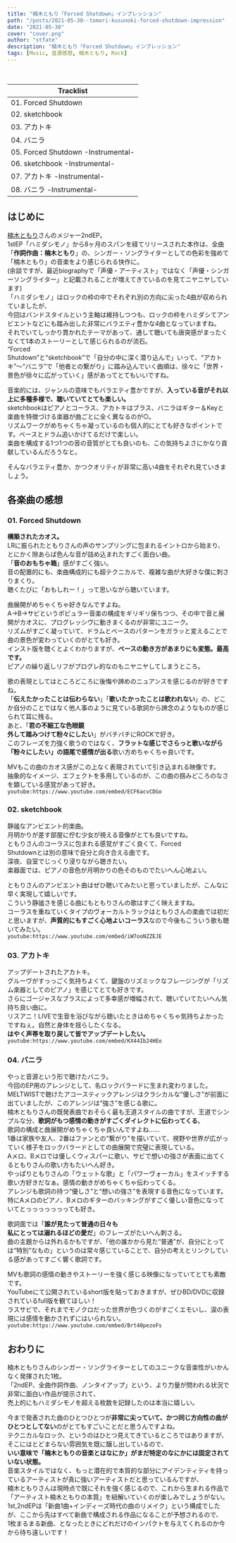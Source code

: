 ```yaml
---
title: "楠木ともり「Forced Shutdown」インプレッション"
path: "/posts/2021-05-30--tomori-kusunoki-forced-shutdown-impression"
date: "2021-05-30"
cover: "cover.png"
author: "stfate"
description: "楠木ともり「Forced Shutdown」インプレッション"
tags: [Music, 音源感想, 楠木ともり, Rock]
---
```


<style type="text/css">
<!--
p {white-space: pre-wrap};
-->
</style>

<re-img
    src="cover.png"
    title="楠木ともり / Forced Shutdown"
    href="https://www.kusunokitomori.com/"
    >
</re-img>

<table>
    <thead>
        <tr>
            <th>Tracklist</th>
        </tr>
    </thead>
    <tbody>
        <tr>
            <td>01. Forced Shutdown</td>
        </tr>
        <tr>
            <td>02. sketchbook</td>
        </tr>
        <tr>
            <td>03. アカトキ</td>
        </tr>
        <tr>
            <td>04. バニラ</td>
        </tr>
        <tr>
            <td>05. Forced Shutdown -Instrumental-</td>
        </tr>
        <tr>
            <td>06. sketchbook -Instrumental-</td>
        </tr>
        <tr>
            <td>07. アカトキ -Instrumental-</td>
        </tr>
        <tr>
            <td>08. バニラ -Instrumental-</td>
        </tr>
    </tbody>
</table>

## はじめに

[楠木ともり](https://www.kusunokitomori.com/)さんのメジャー2ndEP。
1stEP「ハミダシモノ」から8ヶ月のスパンを経てリリースされた本作は、全曲「**作詞作曲：楠木ともり**」の、シンガー・ソングライターとしての色彩を強めて「楠木ともり」の音楽をより感じられる快作に。
(余談ですが、最近biographyで「声優・アーティスト」ではなく「声優・シンガーソングライター」と記載されることが増えてきているのを見てニヤニヤしています)
「ハミダシモノ」はロックの枠の中でそれぞれ別の方向に尖った4曲が収められていましたが、
今回はバンドスタイルという主軸は維持しつつも、ロックの枠をハミダシてアンビエントなどにも踏み出した非常にバラエティ豊かな4曲となっていますね。
それでいてしっかり貫かれたテーマがあって、通して聴いても唐突感がまったくなくて1本のストーリーとして感じられるのが流石。
“Forced Shutdown”と“sketchbook”で「自分の中に深く潜り込んで」いって、“アカトキ”～“バニラ”で「他者との繋がり」に踏み込んでいく曲順は、徐々に「世界・景色が徐々に広がっていく」感があってとてもいいですね。

音楽的には、ジャンルの意味でもバラエティ豊かですが、**入っている音がそれ以上に多種多様で、聴いていてとても楽しい。**
sketchbookはピアノとコーラス、アカトキはブラス、バニラはギター＆Keyと楽曲を特徴づける楽器が曲ごとに全く異なるのが○。
リズムワークがめちゃくちゃ凝っているのも個人的にとても好きなポイントです。ベースとドラム追いかけてるだけで楽しい。
楽曲を構成する1つ1つの音の音質がとても良いのも、この気持ちよさにかなり貢献しているんだろうなと。

そんなバラエティ豊か、かつクオリティが非常に高い4曲をそれぞれ見ていきましょう。


## 各楽曲の感想

### 01. Forced Shutdown

**構築されたカオス。**
LRに振られたともりさんの声のサンプリングに包まれるイントロから始まり、とにかく隙あらば色んな音が詰め込まれたすごく面白い曲。
「**音のおもちゃ箱**」感がすごく強い。
音の配置的にも、楽曲構成的にも超テクニカルで、複雑な曲が大好きな僕に刺さりまくり。
聴くたびに「おもしれー！」って思いながら聴いています。

曲展開がめちゃくちゃ好きなんですよね。
A→B→サビというポピュラー音楽の構成をギリギリ保ちつつ、その中で音と展開がカオスに、プログレッシヴに動きまくるのが非常にユニーク。
リズムがすごく凝っていて、ドラムとベースのパターンをガラッと変えることで曲の景色が変わっていくのがとても好き。
インスト版を聴くとよくわかりますが、**ベースの動き方があまりにも変態。最高です。**
ピアノの繰り返しリフがプログレ的なのもニヤニヤしてしまうところ。

歌の表現としてはところどころに後悔や諦めのニュアンスを感じるのが好きですね。
「**伝えたかったことは伝わらない**」「**歌いたかったことは歌われない**」の、どこか自分のことではなく他人事のように見ている歌詞から諦念のようなものが感じられて耳に残る。
あと、「**君の不細工な色眼鏡 外して踏みつけて粉々にしたい**」がバチバチにROCKで好き。
このフレーズを力強く歌うのではなく、**フラットな感じでさらっと歌いながら「粉々にしたい」の語尾で感情が出る**歌い方めちゃくちゃ良いです。

MVもこの曲のカオス感がこの上なく表現されていて引き込まれる映像です。
抽象的なイメージ、エフェクトを多用しているのが、この曲の掴みどころのなさを顕している感覚があって好き。
`youtube:https://www.youtube.com/embed/ECF6acvCDGo`


### 02. sketchbook

静謐なアンビエント的楽曲。
月明かりが差す部屋に佇む少女が視える音像がとても良いですね。
ともりさんのコーラスに包まれる感覚がすごく良くて、Forced Shutdownとは別の意味で自分と向き合える曲です。
深夜、自室でじっくり浸りながら聴きたい。
楽器面では、ピアノの音色が月明かりの色そのものでたいへん心地よい。

ともりさんのアンビエント曲はぜひ聴いてみたいと思っていましたが、こんなに早く実現して嬉しいです。
こういう静謐さを感じる曲にもともりさんの歌はすごく映えますね。
コーラスを重ねていくタイプのヴォーカルトラックはともりさんの楽曲では初だと思いますが、**声質的にもすごく心地よいコーラス**なので今後もこういう歌も聴いてみたい。
`youtube:https://www.youtube.com/embed/iW7ooNZZEJE`


### 03. アカトキ

アップデートされたアカトキ。
グルーヴがすっっごく気持ちよくて、鍵盤のリズミックなフレージングが「リズム楽器としてのピアノ」を感じてとても好きです。
さらにゴージャスなブラスによって多幸感が増幅されて、聴いていてたいへん気持ち良い曲に。
リスアニ！LIVEで生音を浴びながら聴いたときはめちゃくちゃ気持ちよかったですねぇ。自然と身体を揺らしたくなる。
**はやく声帯を取り戻して皆でアップデートしたい。**
`youtube:https://www.youtube.com/embed/KX44Ib24HEo`


### 04. バニラ

やっと音源という形で聴けたバニラ。
今回のEP用のアレンジとして、名ロックバラードに生まれ変わりました。
MELTWISTで聴けたアコースティックアレンジはクラシカルな“優しさ”が前面に出ていましたが、このアレンジは“強さ”を感じる歌に。
楠木ともりさんの既発表曲でおそらく最も王道スタイルの曲ですが、王道でシンプルな分、**歌詞がもつ感情の動きがすごくダイレクトに伝わってくる**。
歌詞の構成と曲展開がめちゃくちゃ良いんですよね……
1番は家族や友人、2番はファンとの"繋がり"を描いていて、視野や世界が広がっていく様子をロックバラードとしての曲展開で完璧に表現している。
Aメロ、Bメロでは優しくウィスパーに歌い、サビで想いの強さが表面に出てくるともりさんの歌い方もたいへん好き。
やっぱりともりさんの「ウェットな歌」と「パワーヴォーカル」をスイッチする歌い方好きだなぁ。感情の動きがめちゃくちゃ伝わってくる。
アレンジも歌詞の持つ“優しさ”と“想いの強さ”を表現する音色になっています。
特にAメロのピアノ、Bメロのギターのバッキングがすごく優しい音色になっていてとっっっっっっっても好き。

歌詞面では「**誰が見たって普通の日々も 私にとっては溺れるほどの愛だ**」のフレーズがたいへん刺さる。
曲の主題からは外れるかもですが、「他の誰かから見た“普通”が、自分にとっては“特別”なもの」というのは常々感じていることで、自分の考えとリンクしている感があってすごく響く歌詞です。

MVも歌詞の感情の動きやストーリーを強く感じる映像になっていてとても素敵です。
YouTubeにて公開されているshort版を貼っておきますが、ぜひBD/DVDに収録されているfull版を観てほしい！
ラスサビで、それまでモノクロだった世界が色づくのがすごくエモいし、涙の表現には感情を動かされずにはいられない。
`youtube:https://www.youtube.com/embed/Brt40pezoFs`


## おわりに

楠木ともりさんのシンガー・ソングライターとしてのユニークな音楽性がいかんなく発揮された1枚。
「2ndEP、全曲作詞作曲、ノンタイアップ」という、より力量が問われる状況で非常に面白い作品が提示されて、
売上的にもハミダシモノを超える枚数を記録したのは本当に嬉しい。

今まで発表された曲のひとつひとつが**非常に尖っていて、かつ同じ方向性の曲がひとつとしてない**のがとてもすごいことだと思うんですよね。
テクニカルなロック、というのはひとつ見えてきているところではありますが、そこにはとどまらない雰囲気を既に醸し出しているので、
**いい意味で「楠木ともりの音楽とはなにか」がまだ特定のなにかには固定されていない状態。**
音楽スタイルではなく、もっと潜在的で本質的な部分にアイデンティティを持っているアーティストが真に強いアーティストだと思っているんですが、
楠木ともりさんは現時点で既にそれを強く感じるので、これから生まれる作品で「アーティスト楠木ともりの本質」を紐解いていくのが楽しみでしょうがない。
1st,2ndEPは「新曲1曲+インディーズ時代の曲のリメイク」という構成でしたが、ここから先はすべて新曲で構成される作品になることが予想されるので、
1枚まるまる新曲、となったときにどれだけのインパクトを与えてくれるのか今から待ち遠しいです！




<!-- # 伝えたいこと

- 1st以上にバラエティ豊かでかつ尖った音楽性、それでいて4曲通して聴くと確かなストーリーを感じるEP
- 「自分と向き合う」ことと「他者と繋がる」ことの両方を体感できる4曲
    - Forced Shutdown, sketchbook: 自分と向き合う
    - アカトキ，バニラ: 他者との繋がり
- Forced Shutdown
    - A→B→サビというポピュラー音楽の構成をギリギリ保ちつつ、その中で音と曲展開がカオスにプログレッシヴに動きまくる
    - 色んな音が詰め込まれた「音のおもちゃ箱」感
    - リズムをガラッと変えることで景色が変わるのがとても良い
    - ピアノの繰り返しリフがプログレ的
    - インスト版聴くとよくわかるが，ベースの動き方が変態すぎる
    - 後悔や諦めのニュアンスを感じるのが好き
    - 「君の不細工な色眼鏡 外して踏みつけて粉々にしたい」が超ROCKで好き。強い感情で歌うんじゃなくてフラットにこのフレーズを歌ってるのがよき
- sketchbook
    - 月明かりが差す部屋に佇む少女が視える音
    - コーラスに包まれる感覚がよい．FSとは別の意味で自分と向き合える曲。深夜に聴きたい
    - ピアノとの音色が月明かりの色そのもので心地よい
- アカトキ
    - 鍵盤のリズミックなフレージングがとても好き
    - ブラスの多幸感
    - 聴いてると自然と身体を揺らしたくなる
    - リスアニで生音を浴びながら聴いたときの体験がたいへん気持ちよかった
    - はやく声帯を取り戻して皆でアップデートしたい
- バニラ
    - 名ロックバラードに生まれ変わった
        - MELTWISTのアコースティックなアレンジは優しさが前面に出ていたが、このVerは意志の強さを感じる歌に
    - Aメロのバッキングピアノ、Bメロのバッキングギターの優しい音色がとても好き
    - 1番は家族や友人、2番はファンとの"繋がり"を描いていて、世界が広がっていく様子をロックバラードとしての曲展開で完璧に表現
    - MVもそのストーリーを強く感じる。ラスサビの涙と、世界が色づく表現があまりにもエモい。感情になる -->
